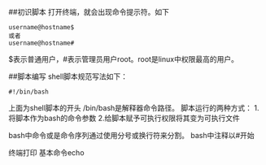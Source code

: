 ##初识脚本
打开终端，就会出现命令提示符。如下
```shell
username@hostname$
或者
username@hostname#
```
$表示普通用户，#表示管理员用户root。root是linux中权限最高的用户。

##脚本编写
shell脚本规范写法如下：
```shell
#!/bin/bash
```
上面为shell脚本的开头
/bin/bash是解释器命令路径。
脚本运行的两种方式：
  1.将脚本作为bash的命令参数
  2.给脚本赋予可执行权限将其变为可执行文件

bash中命令或是命令序列通过使用分号或换行符来分割。
bash中注释以#开始

终端打印
基本命令echo

